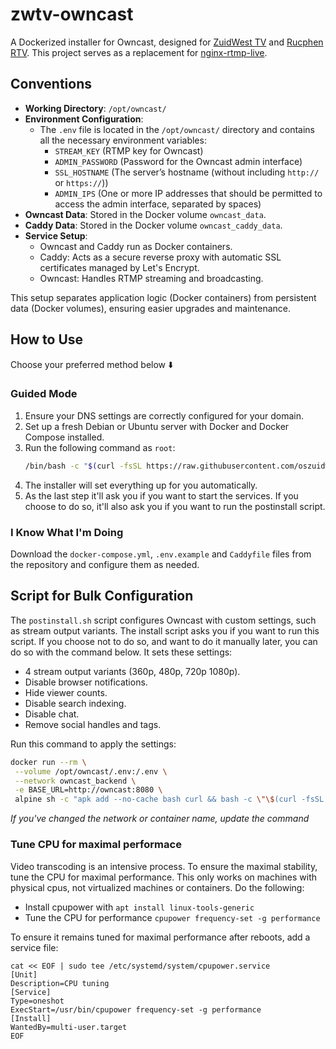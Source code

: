 # zwtv-owncast

A Dockerized installer for Owncast, designed for [ZuidWest TV](https://www.zuidwesttv.nl/) and [Rucphen RTV](https://www.rucphenrtv.nl/). This project serves as a replacement for [nginx-rtmp-live](https://github.com/oszuidwest/nginx-rtmp-live).

## Conventions

- **Working Directory**: `/opt/owncast/`
- **Environment Configuration**:
  - The `.env` file is located in the `/opt/owncast/` directory and contains all the necessary environment variables:
    - `STREAM_KEY` (RTMP key for Owncast)
    - `ADMIN_PASSWORD` (Password for the Owncast admin interface)
    - `SSL_HOSTNAME` (The server’s hostname (without including `http://` or `https://`))
    - `ADMIN_IPS` (One or more IP addresses that should be permitted to access the admin interface, separated by spaces)
- **Owncast Data**: Stored in the Docker volume `owncast_data`.
- **Caddy Data**: Stored in the Docker volume `owncast_caddy_data`.
- **Service Setup**:
  - Owncast and Caddy run as Docker containers.
  - Caddy: Acts as a secure reverse proxy with automatic SSL certificates managed by Let's Encrypt.
  - Owncast: Handles RTMP streaming and broadcasting.

This setup separates application logic (Docker containers) from persistent data (Docker volumes), ensuring easier upgrades and maintenance.

## How to Use

Choose your preferred method below ⬇️

### Guided Mode

1. Ensure your DNS settings are correctly configured for your domain.
2. Set up a fresh Debian or Ubuntu server with Docker and Docker Compose installed.
3. Run the following command as `root`:
   ```bash
   /bin/bash -c "$(curl -fsSL https://raw.githubusercontent.com/oszuidwest/zwtv-owncast/main/install.sh)"
   ```
4. The installer will set everything up for you automatically.
5. As the last step it'll ask you if you want to start the services. If you choose to do so, it'll also ask you if you want to run the postinstall script.

### I Know What I'm Doing

Download the `docker-compose.yml`, `.env.example` and `Caddyfile` files from the repository and configure them as needed.

## Script for Bulk Configuration

The `postinstall.sh` script configures Owncast with custom settings, such as stream output variants. The install script asks you if you want to run this script. If you choose not to do so, and want to do it manually later, you can do so with the command below. It sets these settings:

- 4 stream output variants (360p, 480p, 720p 1080p).
- Disable browser notifications.
- Hide viewer counts.
- Disable search indexing.
- Disable chat.
- Remove social handles and tags.

Run this command to apply the settings:

   ```bash
   docker run --rm \
    --volume /opt/owncast/.env:/.env \
    --network owncast_backend \
    -e BASE_URL=http://owncast:8080 \
    alpine sh -c "apk add --no-cache bash curl && bash -c \"\$(curl -fsSL https://raw.githubusercontent.com/oszuidwest/zwtv-owncast/main/postinstall.sh)\""
   ```

_If you've changed the network or container name, update the command_

### Tune CPU for maximal performace
Video transcoding is an intensive process. To ensure the maximal stability, tune the CPU for maximal performance. This only works on machines with physical cpus, not virtualized machines or containers. Do the following:
- Install cpupower with `apt install linux-tools-generic`
- Tune the CPU for performance `cpupower frequency-set -g performance`

To ensure it remains tuned for maximal performance after reboots, add a service file:
```
cat << EOF | sudo tee /etc/systemd/system/cpupower.service
[Unit]
Description=CPU tuning
[Service]
Type=oneshot
ExecStart=/usr/bin/cpupower frequency-set -g performance
[Install]
WantedBy=multi-user.target
EOF
```
